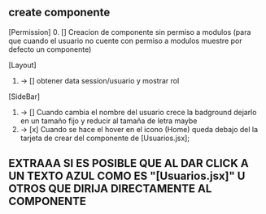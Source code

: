  ## create componente 
 [Permission]
 0. [] Creacion de componente sin permiso a modulos (para que cuando el usuario no cuente con permiso a modulos muestre por defecto un componente) 

 
 [Layout]
 1. -> [] obtener data session/usuario y mostrar rol 
 
 
 [SideBar] 
 1. -> [] Cuando cambia el nombre del usuario crece la badground dejarlo en un tamaño fijo y reducir al tamaña de letra  maybe 
 2. -> [x] Cuando se hace el hover en el icono (Home) queda debajo del la tarjeta de crear del componente de [Usuarios.jsx]; 





 ## EXTRAAA  SI ES POSIBLE QUE AL DAR CLICK A UN TEXTO AZUL COMO ES "[Usuarios.jsx]" U OTROS QUE DIRIJA DIRECTAMENTE AL COMPONENTE
 
 